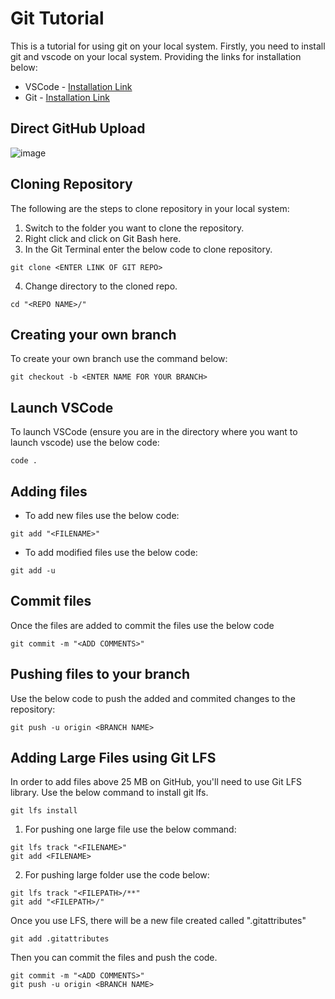 # Git Tutorial
This is a tutorial for using git on your local system. Firstly, you need to install git and vscode on your local system. Providing the links for installation below:
- VSCode - [Installation Link](https://code.visualstudio.com/download)
- Git - [Installation Link](https://git-scm.com/downloads)

## Direct GitHub Upload
![image](github_file_upload.gif)

## Cloning Repository
The following are the steps to clone repository in your local system:
1. Switch to the folder you want to clone the repository.
2. Right click and click on Git Bash here.
3. In the Git Terminal enter the below code to clone repository.
```
git clone <ENTER LINK OF GIT REPO>
```
4. Change directory to the cloned repo.
```
cd "<REPO NAME>/"
```
## Creating your own branch
To create your own branch use the command below:
```
git checkout -b <ENTER NAME FOR YOUR BRANCH>
```

## Launch VSCode 
To launch VSCode (ensure you are in the directory where you want to launch vscode) use the below code:
```
code .
```

## Adding files
- To add new files use the below code:
```
git add "<FILENAME>"
```
- To add modified files use the below code:
```
git add -u
```

## Commit files
Once the files are added to commit the files use the below code
```
git commit -m "<ADD COMMENTS>"
```

## Pushing files to your branch
Use the below code to push the added and commited changes to the repository:
```
git push -u origin <BRANCH NAME>
```

## Adding Large Files using Git LFS
In order to add files above 25 MB on GitHub, you'll need to use Git LFS library. Use the below command to install git lfs.
```
git lfs install
```
1. For pushing one large file use the below command:
```
git lfs track "<FILENAME>"
git add <FILENAME>
```
2. For pushing large folder use the code below:
```
git lfs track "<FILEPATH>/**"
git add "<FILEPATH>/"
```
Once you use LFS, there will be a new file created called ".gitattributes"
```
git add .gitattributes
```
Then you can commit the files and push the code.
```
git commit -m "<ADD COMMENTS>"
git push -u origin <BRANCH NAME>
```
